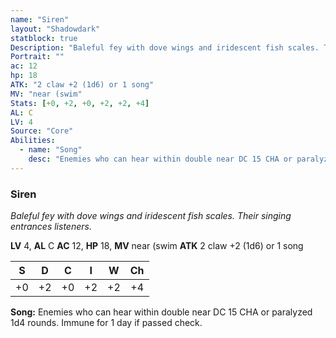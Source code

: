 ```yaml
---
name: "Siren"
layout: "Shadowdark"
statblock: true
Description: "Baleful fey with dove wings and iridescent fish scales. Their singing entrances listeners."
Portrait: ""
ac: 12
hp: 18
ATK: "2 claw +2 (1d6) or 1 song"
MV: "near (swim"
Stats: [+0, +2, +0, +2, +2, +4]
AL: C
LV: 4
Source: "Core"
Abilities:
  - name: "Song"
    desc: "Enemies who can hear within double near DC 15 CHA or paralyzed 1d4 rounds. Immune for 1 day if passed check."
---
```


### Siren

_Baleful fey with dove wings and iridescent fish scales. Their singing entrances listeners._

**LV** 4, **AL** C
**AC** 12, **HP** 18, **MV** near (swim
**ATK** 2 claw +2 (1d6) or 1 song

|  S  |  D  |  C  |  I  |  W  |  Ch  |
|:---:|:---:|:---:|:---:|:---:|:----:|
| +0 | +2 | +0 | +2 | +2 | +4 |

**Song:** Enemies who can hear within double near DC 15 CHA or paralyzed 1d4 rounds. Immune for 1 day if passed check.

